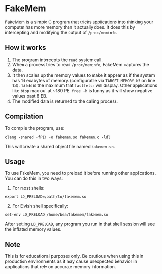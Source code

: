 # FakeMem

FakeMem is a simple C program that tricks applications into thinking your computer has more memory than it actually does. It does this by intercepting and modifying the output of `/proc/meminfo`.

## How it works

1. The program intercepts the `read` system call.
2. When a process tries to read `/proc/meminfo`, FakeMem captures the data.
3. It then scales up the memory values to make it appear as if the system has 16 exabytes of memory. (configurable via `TARGET_MEMORY_KB` on line 13). 16 EB is the maximum that `fastfetch` will display. Other applications like `btop` max out at ~180 PB. `free -h` is funny as it will show negative values past 8 EB.
4. The modified data is returned to the calling process.

## Compilation

To compile the program, use:

```
clang -shared -fPIC -o fakemem.so fakemem.c -ldl
```

This will create a shared object file named `fakemem.so`.

## Usage

To use FakeMem, you need to preload it before running other applications. You can do this in two ways:

1. For most shells:
```
export LD_PRELOAD=/path/to/fakemem.so
```

2. For Elvish shell specifically:
```
set-env LD_PRELOAD /home/bea/fakemem/fakemem.so
```

After setting `LD_PRELOAD`, any program you run in that shell session will see the inflated memory values.

## Note

This is for educational purposes only. Be cautious when using this in production environments as it may cause unexpected behavior in applications that rely on accurate memory information.
